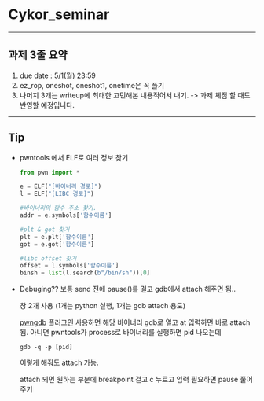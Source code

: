 # Cykor_seminar
---
## 과제 3줄 요약
1. due date : 5/1(월) 23:59
2. ez_rop, oneshot, oneshot1, onetime은 꼭 풀기
3. 나머지 3개는 writeup에 최대한 고민해본 내용적어서 내기.
    -> 과제 체점 할 때도 반영할 예정입니다.
---
## Tip
- pwntools 에서 ELF로 여러 정보 찾기
  ```python
  from pwn import *

  e = ELF("[바이너리 경로]")
  l = ELF("[LIBC 경로]")
  
  #바이너리의 함수 주소 찾기.
  addr = e.symbols['함수이름']

  #plt & got 찾기
  plt = e.plt['함수이름']
  got = e.got['함수이름']
  
  #libc offset 찾기
  offset = l.symbols['함수이름']
  binsh = list(l.search(b"/bin/sh"))[0]
  ```
- Debuging??
  보통 send 전에 pause()를 걸고 gdb에서 attach 해주면 됨..
  
  창 2개 사용 (1개는 python 실행, 1개는 gdb attach 용도)

  [pwngdb](https://github.com/scwuaptx/Pwngdb) 플러그인 사용하면 해당 바이너리 gdb로 열고 at 입력하면 바로 attach 됨.
  아니면 pwntools가 process로 바이너리를 실행하면 pid 나오는데
  ```
  gdb -q -p [pid]
  ```
  이렇게 해줘도 attach 가능.

  attach 되면 원하는 부분에 breakpoint 걸고 c 누르고 입력 필요하면 pause 풀어주기



  




  

